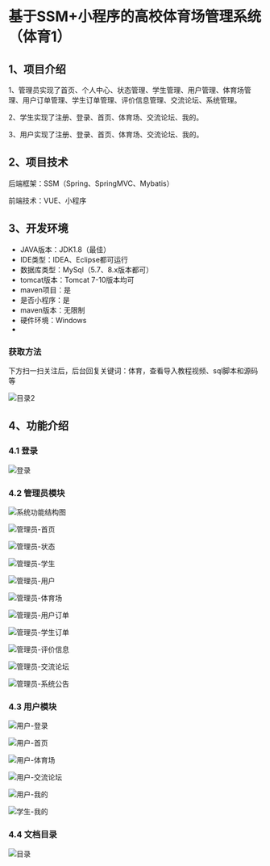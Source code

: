 # 基于SSM+小程序的高校体育场管理系统（体育1）

## 1、项目介绍

1、管理员实现了首页、个人中心、状态管理、学生管理、用户管理、体育场管理、用户订单管理、学生订单管理、评价信息管理、交流论坛、系统管理。

2、学生实现了注册、登录、首页、体育场、交流论坛、我的。

3、用户实现了注册、登录、首页、体育场、交流论坛、我的。

## 2、项目技术

后端框架：SSM（Spring、SpringMVC、Mybatis）

前端技术：VUE、小程序

## 3、开发环境

- JAVA版本：JDK1.8（最佳）
- IDE类型：IDEA、Eclipse都可运行
- 数据库类型：MySql（5.7、8.x版本都可） 
- tomcat版本：Tomcat 7-10版本均可
- maven项目：是
- 是否小程序：是
- maven版本：无限制
- 硬件环境：Windows
- 
###  获取方法

下方扫一扫关注后，后台回复关键词：体育，查看导入教程视频、sql脚本和源码等

![目录2](https://www.codemarket.fun/202407032155305.png)

## 4、功能介绍

### 4.1 登录

![登录](https://www.codemarket.fun/202408132310521.png)

### 4.2 管理员模块

![系统功能结构图](https://www.codemarket.fun/202407281251613.png)

![管理员-首页](https://www.codemarket.fun/202407281251879.png)

![管理员-状态](https://www.codemarket.fun/202407281251308.png)

![管理员-学生](https://www.codemarket.fun/202407281251894.png)

![管理员-用户](https://www.codemarket.fun/202407281251924.png)

![管理员-体育场](https://www.codemarket.fun/202407281251881.png)

![管理员-用户订单](https://www.codemarket.fun/202407281252600.png)

![管理员-学生订单](https://www.codemarket.fun/202407281251898.png)

![管理员-评价信息](https://www.codemarket.fun/202407281251753.png)

![管理员-交流论坛](https://www.codemarket.fun/202407281251680.png)

![管理员-系统公告](https://www.codemarket.fun/202407281251908.png)

### 4.3 用户模块

![用户-登录](https://www.codemarket.fun/202407281252456.png)

![用户-首页](https://www.codemarket.fun/202407281252484.png)

![用户-体育场](https://www.codemarket.fun/202407281252500.png)

![用户-交流论坛](https://www.codemarket.fun/202407281252472.png)

![用户-我的](https://www.codemarket.fun/202407281252474.png)

![学生-我的](https://www.codemarket.fun/202407281252513.png)

### 4.4 文档目录

![目录](https://www.codemarket.fun/202407281255216.png)
